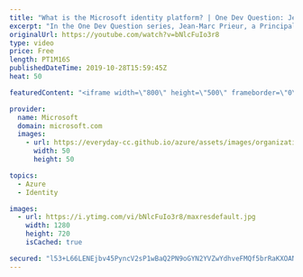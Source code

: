 ```yaml
---
title: "What is the Microsoft identity platform? | One Dev Question: Jean-Marc Prieur"
excerpt: "In the One Dev Question series, Jean-Marc Prieur, a Principal Program Manager Program Manager working on the Microsoft identity platform, explains what makes up the Microsoft identity platform.   Get more information at: https://docs.microsoft.com/azure/active-directory/develop/ Create your free Azure"
originalUrl: https://youtube.com/watch?v=bNlcFuIo3r8
type: video
price: Free
length: PT1M16S
publishedDateTime: 2019-10-28T15:59:45Z
heat: 50

featuredContent: "<iframe width=\"800\" height=\"500\" frameborder=\"0\" src=\"https://www.youtube.com/embed/bNlcFuIo3r8\" allow=\"accelerometer; autoplay; encrypted-media; gyroscope; picture-in-picture\" allowfullscreen></iframe>"

provider:
  name: Microsoft
  domain: microsoft.com
  images:
    - url: https://everyday-cc.github.io/azure/assets/images/organizations/microsoft.com-50x50.jpg
      width: 50
      height: 50

topics:
  - Azure
  - Identity

images:
  - url: https://i.ytimg.com/vi/bNlcFuIo3r8/maxresdefault.jpg
    width: 1280
    height: 720
    isCached: true

secured: "l53+L66LENEjbv45PyncV2sP1wBaQ2PN9oGYN2YVZwYdhveFMQf5brRaKXOANgvg+ODRTZZ3oIPRM7e+tLN/P9UTywzQwykUeAVfudkBdifdNgqwWPOOI2+yM89tsGgEmpA5ClNHBqEnoaiYV00wx4TUtAeNTILHG+IR+VDuc/G0n7cLYfmj7K0He8VQx2xpahHkiFhIHq2y+MZEXBpIbancucyDoTVt6PojxQU9os/Pi5YcsG46RMvz6SjjSW0InYW7etA026vtuEeHZO/IsFeMPeYZ68RMz856Ys+aqDLAhD50o8fzfZ/oRIm7bUX/8dkb0gui1S5Z76t7brCZqq71uibLsBRzIl83xN8EnLH4L+VJKv4sHWFp+07avZ7lhy5v+OkNAWnkYr1XOPXWQJBmfbHFUNqknPG85ghHTZk=;MB/1LZJ7CUhr2OM9I21vJA=="
---
```


